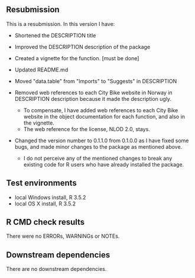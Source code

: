 ## Resubmission
This is a resubmission. In this version I have:

* Shortened the DESCRIPTION title

* Improved the DESCRIPTION description of the package

* Created a vignette for the function. [must be done]

* Updated README.md

* Moved "data.table" from "Imports" to "Suggests" in DESCRIPTION

* Removed web references to each City Bike website in Norway in DESCRIPTION
description because it made the description ugly. 
  * To compensate, I have added web references to each City Bike website in 
  the object documentation for each function, and also in the vignette.
  * The web reference for the license, NLOD 2.0, stays.

* Changed the version number to 0.1.1.0 from 0.1.0.0 as I have fixed some
bugs, and made minor changes to the package as mentioned above.
  * I do not perceive any of the mentioned changes to break
  any existing code for R users who have already installed
  the package.

## Test environments
* local Windows  install, R 3.5.2
* local OS X install, R 3.5.2

## R CMD check results
There were no ERRORs, WARNINGs or NOTEs. 

## Downstream dependencies
There are no downstream dependencies.
